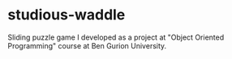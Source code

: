 # studious-waddle
Sliding puzzle game I developed as a project at "Object Oriented Programming" course at Ben Gurion University.
